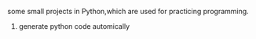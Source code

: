 some small projects in Python,which are used for practicing programming.
1. generate python code automically

